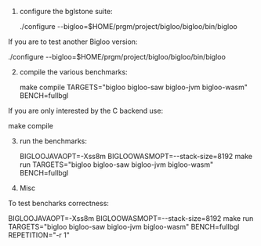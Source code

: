 1. configure the bglstone suite:

   ./configure --bigloo=$HOME/prgm/project/bigloo/bigloo/bin/bigloo
   
If you are to test another Bigloo version:

   ./configure --bigloo=$HOME/prgm/project/bigloo/bigloo/bin/bigloo


2. compile the various benchmarks:

   make compile TARGETS="bigloo bigloo-saw bigloo-jvm bigloo-wasm" BENCH=fullbgl

If you are only interested by the C backend use:

   make compile


3. run the benchmarks:

   BIGLOOJAVAOPT=-Xss8m BIGLOOWASMOPT=--stack-size=8192 make run TARGETS="bigloo bigloo-saw bigloo-jvm bigloo-wasm" BENCH=fullbgl


4. Misc

To test bencharks correctness:

   BIGLOOJAVAOPT=-Xss8m BIGLOOWASMOPT=--stack-size=8192 make run TARGETS="bigloo bigloo-saw bigloo-jvm bigloo-wasm" BENCH=fullbgl REPETITION="-r 1"


